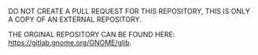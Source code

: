 DO NOT CREATE A PULL REQUEST FOR THIS REPOSITORY, THIS IS ONLY A COPY OF AN EXTERNAL REPOSITORY.

THE ORGINAL REPOSITORY CAN BE FOUND HERE: https://gitlab.gnome.org/GNOME/glib.